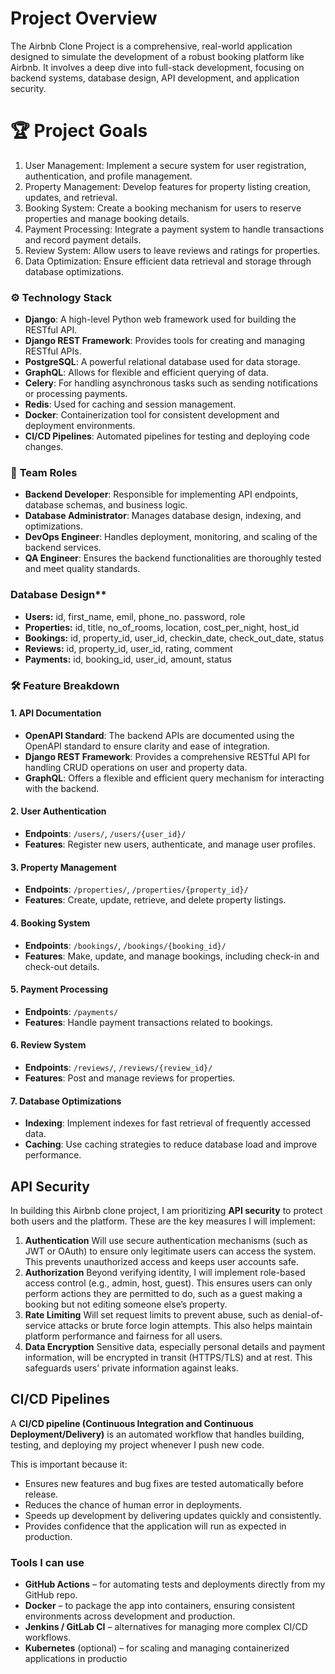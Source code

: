 # Project Overview
The Airbnb Clone Project is a comprehensive, real-world application designed to simulate the development of a robust booking platform like Airbnb. It involves a deep dive into full-stack development, focusing on backend systems, database design, API development, and application security. 
# 🏆 Project Goals
1. User Management: Implement a secure system for user registration, authentication, and profile management.
2. Property Management: Develop features for property listing creation, updates, and retrieval.
3. Booking System: Create a booking mechanism for users to reserve properties and manage booking details.
4. Payment Processing: Integrate a payment system to handle transactions and record payment details.
5. Review System: Allow users to leave reviews and ratings for properties.
6. Data Optimization: Ensure efficient data retrieval and storage through database optimizations.

### ⚙️ **Technology Stack**

- **Django**: A high-level Python web framework used for building the RESTful API.
- **Django REST Framework**: Provides tools for creating and managing RESTful APIs.
- **PostgreSQL**: A powerful relational database used for data storage.
- **GraphQL**: Allows for flexible and efficient querying of data.
- **Celery**: For handling asynchronous tasks such as sending notifications or processing payments.
- **Redis**: Used for caching and session management.
- **Docker**: Containerization tool for consistent development and deployment environments.
- **CI/CD Pipelines**: Automated pipelines for testing and deploying code changes.

### 👥 **Team Roles**

- **Backend Developer**: Responsible for implementing API endpoints, database schemas, and business logic.
- **Database Administrator**: Manages database design, indexing, and optimizations.
- **DevOps Engineer**: Handles deployment, monitoring, and scaling of the backend services.
- **QA Engineer**: Ensures the backend functionalities are thoroughly tested and meet quality standards.

### Database Design**

- **Users:** id, first_name, emil, phone_no. password, role
- **Properties:** id, title, no_of_rooms, location, cost_per_night, host_id
- **Bookings:** id, property_id, user_id, checkin_date, check_out_date, status
- **Reviews:** id, property_id, user_id, rating, comment
- **Payments:** id, booking_id, user_id, amount, status

### 🛠️ **Feature Breakdown**

#### 1. **API Documentation**

- **OpenAPI Standard**: The backend APIs are documented using the OpenAPI standard to ensure clarity and ease of integration.
- **Django REST Framework**: Provides a comprehensive RESTful API for handling CRUD operations on user and property data.
- **GraphQL**: Offers a flexible and efficient query mechanism for interacting with the backend.

#### 2. **User Authentication**

- **Endpoints**: `/users/`, `/users/{user_id}/`
- **Features**: Register new users, authenticate, and manage user profiles.

#### 3. **Property Management**

- **Endpoints**: `/properties/`, `/properties/{property_id}/`
- **Features**: Create, update, retrieve, and delete property listings.

#### 4. **Booking System**

- **Endpoints**: `/bookings/`, `/bookings/{booking_id}/`
- **Features**: Make, update, and manage bookings, including check-in and check-out details.

#### 5. **Payment Processing**

- **Endpoints**: `/payments/`
- **Features**: Handle payment transactions related to bookings.

#### 6. **Review System**

- **Endpoints**: `/reviews/`, `/reviews/{review_id}/`
- **Features**: Post and manage reviews for properties.

#### 7. **Database Optimizations**

- **Indexing**: Implement indexes for fast retrieval of frequently accessed data.
- **Caching**: Use caching strategies to reduce database load and improve performance.

## API Security

In building this Airbnb clone project, I am prioritizing **API security** to protect both users and the platform. These are the key measures I will implement:

1. **Authentication**
    Will use secure authentication mechanisms (such as JWT or OAuth) to ensure only legitimate users can access the system. This prevents unauthorized access and keeps user accounts safe.
2. **Authorization**
    Beyond verifying identity, I will implement role-based access control (e.g., admin, host, guest). This ensures users can only perform actions they are permitted to do, such as a guest making a booking but not editing someone else’s property.
3. **Rate Limiting**
    Will set request limits to prevent abuse, such as denial-of-service attacks or brute force login attempts. This also helps maintain platform performance and fairness for all users.
4. **Data Encryption**
    Sensitive data, especially personal details and payment information, will be encrypted in transit (HTTPS/TLS) and at rest. This safeguards users’ private information against leaks.

## CI/CD Pipelines

A **CI/CD pipeline (Continuous Integration and Continuous Deployment/Delivery)** is an automated workflow that handles building, testing, and deploying my project whenever I push new code.

This is important because it:

- Ensures new features and bug fixes are tested automatically before release.
- Reduces the chance of human error in deployments.
- Speeds up development by delivering updates quickly and consistently.
- Provides confidence that the application will run as expected in production.

### Tools I can use

- **GitHub Actions** – for automating tests and deployments directly from my GitHub repo.
- **Docker** – to package the app into containers, ensuring consistent environments across development and production.
- **Jenkins / GitLab CI** – alternatives for managing more complex CI/CD workflows.
- **Kubernetes** (optional) – for scaling and managing containerized applications in productio

